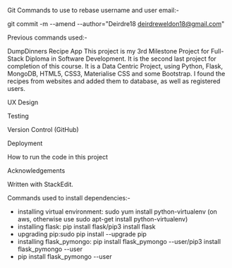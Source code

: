 Git Commands to use to rebase username and user email:-

git commit -m --amend --author="Deirdre18 <deirdreweldon18@gmail.com>"

Previous commands used:-




DumpDinners Recipe App
This project is my 3rd Milestone Project for Full-Stack Diploma in Software Development. It is the second last project for completion of this course. It is a Data Centric Project, using Python, Flask, MongoDB, HTML5, CSS3, Materialise CSS and some Bootstrap. I found the recipes from websites and added them to database, as well as registered users. 

UX Design



Testing





Version Control (GitHub)

Deployment


How to run the code in this project




Acknowledgements

Written with StackEdit.



Commands used to install dependencies:-


- installing virtual environment: sudo yum install python-virtualenv (on aws, otherwise use sudo apt-get install python-virtualenv)
- installing flask: pip install flask/pip3 install flask
- upgrading pip:sudo pip install --upgrade pip
- installing flask_pymongo: pip install flask_pymongo --user/pip3 install flask_pymongo --user
- pip install flask_pymongo --user